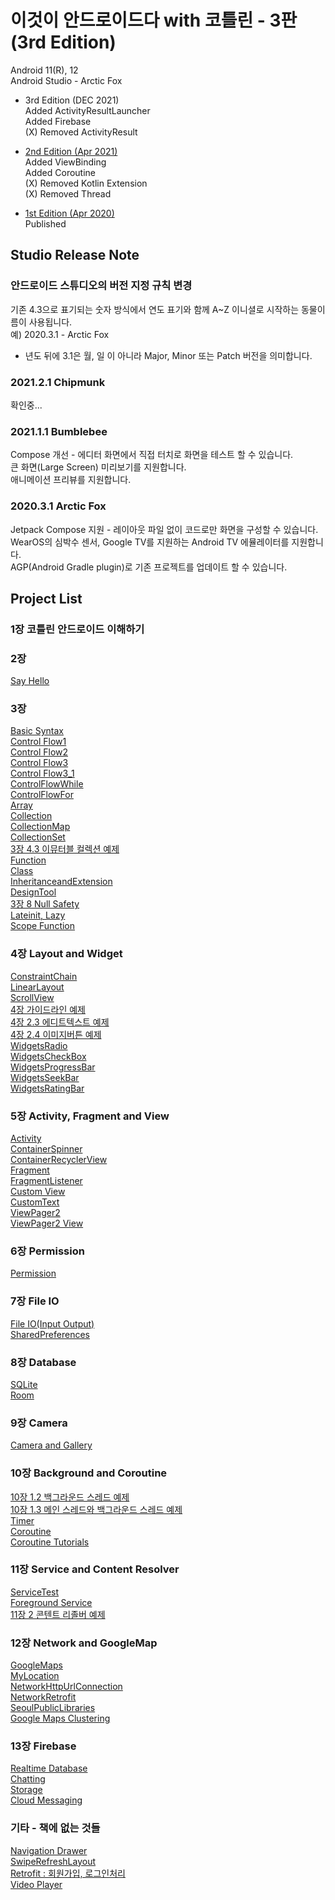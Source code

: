 # 이것이 안드로이드다 with 코틀린 - 3판 (3rd Edition)    
   
Android 11(R), 12   
Android Studio - Arctic Fox   

- 3rd Edition (DEC 2021)   
  Added ActivityResultLauncher   
  Added Firebase   
  (X) Removed ActivityResult   

- [2nd Edition (Apr 2021)](https://github.com/javafa/thisiskotlin/tree/master/2nd_edition)   
  Added ViewBinding   
  Added Coroutine   
  (X) Removed Kotlin Extension   
  (X) Removed Thread   

- [1st Edition (Apr 2020)](https://github.com/javafa/thisiskotlin/tree/master/1st_edition)   
  Published   

## Studio Release Note   

### 안드로이드 스튜디오의 버전 지정 규칙 변경   
기존 4.3으로 표기되는 숫자 방식에서 연도 표기와 함께 A~Z 이니셜로 시작하는 동물이름이 사용됩니다.   
예) 2020.3.1 - Arctic Fox    
* 년도 뒤에 3.1은 월, 일 이 아니라 Major, Minor 또는 Patch 버전을 의미합니다.   

### 2021.2.1 Chipmunk   
확인중...   

### 2021.1.1 Bumblebee   
Compose 개선 - 에디터 화면에서 직접 터치로 화면을 테스트 할 수 있습니다.   
큰 화면(Large Screen) 미리보기를 지원합니다.   
애니메이션 프리뷰를 지원합니다.   

### 2020.3.1 Arctic Fox   
Jetpack Compose 지원 - 레이아웃 파일 없이 코드로만 화면을 구성할 수 있습니다.   
WearOS의 심박수 센서, Google TV를 지원하는 Android TV 에뮬레이터를 지원합니다.   
AGP(Android Gradle plugin)로 기존 프로젝트를 업데이트 할 수 있습니다.   

## Project List
   
### 1장 코틀린 안드로이드 이해하기   
   
### 2장   
[Say Hello](https://github.com/javafa/thisiskotlin/tree/master/SayHello)   
   
### 3장   
[Basic Syntax](https://github.com/javafa/thisiskotlin/tree/master/BasicSyntax)   
[Control Flow1](https://github.com/javafa/thisiskotlin/tree/master/ControlFlow1)   
[Control Flow2](https://github.com/javafa/thisiskotlin/tree/master/ControlFlow2)   
[Control Flow3](https://github.com/javafa/thisiskotlin/tree/master/ControlFlow3)   
[Control Flow3_1](https://github.com/javafa/thisiskotlin/tree/master/ControlFlow3_1)   
[ControlFlowWhile](https://github.com/javafa/thisiskotlin/tree/master/ControlFlowWhile)   
[ControlFlowFor ](https://github.com/javafa/thisiskotlin/tree/master/ControllFlowFor)   
[Array](https://github.com/javafa/thisiskotlin/tree/master/Array)   
[Collection](https://github.com/javafa/thisiskotlin/tree/master/Collection)   
[CollectionMap](https://github.com/javafa/thisiskotlin/tree/master/CollectionMap)   
[CollectionSet](https://github.com/javafa/thisiskotlin/tree/master/CollectionSet)   
[3장 4.3 이뮤터블 컬렉션 예제](https://github.com/javafa/thisiskotlin/tree/master/ImmutableCollection)   
[Function](https://github.com/javafa/thisiskotlin/tree/master/Function)   
[Class](https://github.com/javafa/thisiskotlin/tree/master/Class)   
[InheritanceandExtension](https://github.com/javafa/thisiskotlin/tree/master/InheritanceAndExtension)   
[DesignTool](https://github.com/javafa/thisiskotlin/tree/master/DesignTool)   
[3장 8 Null Safety](https://github.com/javafa/thisiskotlin/tree/master/NullSafety)   
[Lateinit, Lazy](https://github.com/javafa/thisiskotlin/tree/master/Lateinit)   
[Scope Function](https://github.com/javafa/thisiskotlin/tree/master/ScopeFunction)   
   
### 4장 Layout and Widget   
[ConstraintChain](https://github.com/javafa/thisiskotlin/tree/master/ConstraintChain)   
[LinearLayout](https://github.com/javafa/thisiskotlin/tree/master/LinearLayout)   
[ScrollView](https://github.com/javafa/thisiskotlin/tree/master/ScrollView)   
[4장 가이드라인 예제](https://github.com/javafa/thisiskotlin/tree/master/Guideline)   
[4장 2.3 에디트텍스트 예제](https://github.com/javafa/thisiskotlin/tree/master/WidgetsEditText)   
[4장 2.4 이미지버튼 예제](https://github.com/javafa/thisiskotlin/tree/master/WidgetsImageButton)   
[WidgetsRadio](https://github.com/javafa/thisiskotlin/tree/master/WidgetsRadio)   
[WidgetsCheckBox](https://github.com/javafa/thisiskotlin/tree/master/WidgetsCheckBox)   
[WidgetsProgressBar](https://github.com/javafa/thisiskotlin/tree/master/WidgetsProgressBar)   
[WidgetsSeekBar](https://github.com/javafa/thisiskotlin/tree/master/WidgetsSeekBar)   
[WidgetsRatingBar](https://github.com/javafa/thisiskotlin/tree/master/WidgetsRatingBar)   
   
### 5장 Activity, Fragment and View     
[Activity](https://github.com/javafa/thisiskotlin/tree/master/Activity)   
[ContainerSpinner](https://github.com/javafa/thisiskotlin/tree/master/ContainerSpinner)   
[ContainerRecyclerView](https://github.com/javafa/thisiskotlin/tree/master/ContainerRecyclerView)   
[Fragment](https://github.com/javafa/thisiskotlin/tree/master/Fragment)   
[FragmentListener](https://github.com/javafa/thisiskotlin/tree/master/Fragment_1_3)   
[Custom View](https://github.com/javafa/thisiskotlin/tree/master/CustomView)   
[CustomText](https://github.com/javafa/thisiskotlin/tree/master/CustomText)   
[ViewPager2](https://github.com/javafa/thisiskotlin/tree/master/ViewPager2)   
[ViewPager2 View](https://github.com/javafa/thisiskotlin/tree/master/ViewPager2_View)   
   
### 6장 Permission   
[Permission](https://github.com/javafa/thisiskotlin/tree/master/Permission)   
   
### 7장 File IO   
[File IO(Input Output)](https://github.com/javafa/thisiskotlin/tree/master/FileIO)   
[SharedPreferences](https://github.com/javafa/thisiskotlin/tree/master/SharedPreferences)   
   
### 8장 Database   
[SQLite](https://github.com/javafa/thisiskotlin/tree/master/SQLite)   
[Room](https://github.com/javafa/thisiskotlin/tree/master/Room)   
   
### 9장 Camera   
[Camera and Gallery](https://github.com/javafa/thisiskotlin/tree/master/CameraAndGallery)   
   
### 10장 Background and Coroutine   
[10장 1.2 백그라운드 스레드 예제](https://github.com/javafa/thisiskotlin/tree/master/Thread)   
[10장 1.3 메인 스레드와 백그라운드 스레드 예제](https://github.com/javafa/thisiskotlin/tree/master/ThreadWithUI)   
[Timer](https://github.com/javafa/thisiskotlin/tree/master/Timer)   
[Coroutine](https://github.com/javafa/thisiskotlin/tree/master/Coroutine)   
[Coroutine Tutorials](https://github.com/javafa/thisiskotlin/tree/master/CoroutineTutorials)   
   
### 11장 Service and Content Resolver   
[ServiceTest](https://github.com/javafa/thisiskotlin/tree/master/ServiceTest)   
[Foreground Service](https://github.com/javafa/thisiskotlin/tree/master/ForegroundService)   
[11장 2 콘텐트 리졸버 예제](https://github.com/javafa/thisiskotlin/tree/master/ContentResolver)   
   
### 12장 Network and GoogleMap   
[GoogleMaps](https://github.com/javafa/thisiskotlin/tree/master/GoogleMaps)   
[MyLocation](https://github.com/javafa/thisiskotlin/tree/master/MapsMyLocation)   
[NetworkHttpUrlConnection](https://github.com/javafa/thisiskotlin/tree/master/NetworkHttpUrlConnection)   
[NetworkRetrofit](https://github.com/javafa/thisiskotlin/tree/master/NetworkRetrofit)   
[SeoulPublicLibraries](https://github.com/javafa/thisiskotlin/tree/master/SeoulPublicLibraries)   
[Google Maps Clustering](https://github.com/javafa/thisiskotlin/tree/master/GoogleMapsClustering)   

### 13장 Firebase   
[Realtime Database](https://github.com/javafa/thisiskotlin/tree/master/Firebase)   
[Chatting](https://github.com/javafa/thisiskotlin/tree/master/FirebaseChat)   
[Storage](https://github.com/javafa/thisiskotlin/tree/master/FirebaseStorage)   
[Cloud Messaging](https://github.com/javafa/thisiskotlin/tree/master/FirebaseFCM)   

### 기타 - 책에 없는 것들   
[Navigation Drawer](https://github.com/javafa/thisiskotlin/tree/master/NavigationDrawer)   
[SwipeRefreshLayout](https://github.com/javafa/thisiskotlin/tree/master/SwipeRefresh)   
[Retrofit : 회원가입, 로그인처리](https://github.com/javafa/thisiskotlin/tree/master/Retrofit_Login)     
[Video Player](https://github.com/javafa/thisiskotlin/tree/master/VideoPlayer)   